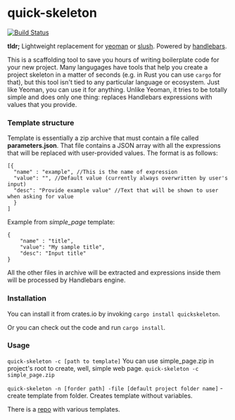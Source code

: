 # quick-skeleton

[![Build Status](https://travis-ci.org/arthrp/quick-skeleton.svg?branch=master)](https://travis-ci.org/arthrp/quick-skeleton)

**tldr;** Lightweight replacement for [yeoman](http://yeoman.io/) or [slush](http://slushjs.github.io). Powered by [handlebars](https://github.com/wycats/handlebars.js).

This is a scaffolding tool to save you hours of writing boilerplate code for your new project. Many langugages have tools that help you create a project skeleton in a matter of seconds (e.g. in Rust you can use ```cargo``` for that), but this tool isn't tied to any particular language or ecosystem. Just like Yeoman, you can use it for anything. Unlike Yeoman, it tries to be totally simple and does only one thing: replaces Handlebars expressions with values that you provide.

### Template structure

Template is essentially a zip archive that must contain a file called **parameters.json**. That file contains a JSON array with all the expressions that will be replaced with user-provided values. The format is as follows:
```
[{
  "name" : "example", //This is the name of expression
  "value": "", //Default value (currently always overwritten by user's input)
  "desc": "Provide example value" //Text that will be shown to user when asking for value
  }
]
```
Example from *simple_page* template:
```
{
	"name" : "title",
	"value": "My sample title",
	"desc": "Input title"
}
```
All the other files in archive will be extracted and expressions inside them will be processed by Handlebars engine.

### Installation

You can install it from crates.io by invoking ```cargo install quickskeleton```.

Or you can check out the code and run ```cargo install```.

### Usage

```quick-skeleton -c [path to template]``` You can use simple_page.zip in project's root to create, well, simple web page. ```quick-skeleton -c simple_page.zip```


```quick-skeleton -n [forder path] -file [default project folder name]``` - create template from folder. Creates template without variables.

There is a [repo](https://github.com/arthrp/quick-skeleton-templates) with various templates.
